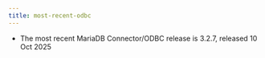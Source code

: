 ```yaml
---
title: most-recent-odbc
---
```


* The most recent MariaDB Connector/ODBC release is 3.2.7, released 10 Oct 2025
